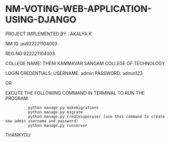 # NM-VOTING-WEB-APPLICATION-USING-DJANGO

PROJECT IMPLEMENTED BY : AKALYA K

NM ID :au922221104003

REG.NO:922221104003

COLLEGE NAME: THENI KAMMAVAR SANGAM COLLEGE OF TECHNOLOGY

LOGIN CREDENTIALS:
              USERNAME: admin
              PASSWORD: admin123
              
OR

  
  EXCUTE THE FOLLOWING COMMAND IN TERMINAL TO RUN THE PROGRAM:
  
              python manage.py makemigrations
              python manage.py migrate
              python manage.py createsuperuser (use this command to create new admin username and password)
              python manage.py runserver
              
THANKYOU

